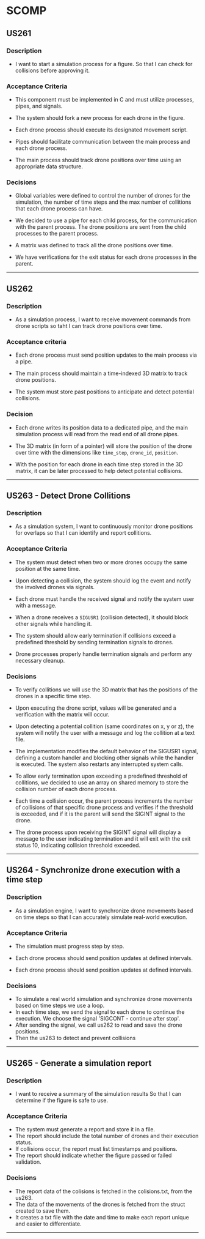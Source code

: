 # SCOMP

## US261

### Description

- I want to start a simulation process for a figure. So that I can check for collisions before approving it.

### Acceptance Criteria

- This component must be implemented in C and must utilize processes, pipes, and signals.

- The system should fork a new process for each drone in the figure.

- Each drone process should execute its designated movement script.

- Pipes should facilitate communication between the main process and each drone process.

- The main process should track drone positions over time using an appropriate data structure.

### Decisions

- Global variables were defined to control the number of drones for the simulation, the number of time steps and the max
  number of collitions that each drone process can have.

- We decided to use a pipe for each child process, for the communication with the parent process. The drone positions
  are sent from the child processes to the parent process.

- A matrix was defined to track all the drone positions over time.

- We have verifications for the exit status for each drone processes in the parent.

---

## US262

### Description

- As a simulation process, I want to receive movement commands from drone scripts so taht I can track drone positions over time.

### Acceptance criteria

- Each drone process must send position updates to the main process via a pipe.

- The main process should maintain a time-indexed 3D matrix to track drone positions.

- The system must store past positions to anticipate and detect potential collisions.

### Decision

- Each drone writes its position data to a dedicated pipe, and the main simulation process will read from the read end of all drone pipes.

- The 3D matrix (in form of a pointer) will store the position of the drone over time with the dimensions like `time_step`, `drone_id`, `position`.

- With the position for each drone in each time step stored in the 3D matrix, it can be later processed to help detect potential collisions.

---

## US263 - Detect Drone Collitions

### Description

- As a simulation system, I want to continuously monitor drone positions for overlaps so that I can identify and report
  collitions.

### Acceptance Criteria

- The system must detect when two or more drones occupy the same position at the same time.

- Upon detecting a collision, the system should log the event and notify the involved drones via signals.

- Each drone must handle the received signal and notify the system user with a message.

- When a drone receives a `SIGUSR1` (collision detected), it should block other signals while handling it.

- The system should allow early termination if collisions exceed a predefined threshold by sending termination
  signals to drones.

- Drone processes properly handle termination signals and perform any necessary cleanup.

### Decisions

- To verify collitions we will use the 3D matrix that has the positions of the drones in a specific time step.

- Upon executing the drone script, values will be generated and a verification with the matrix will occur.

- Upon detecting a potential collition (same coordinates on x, y or z), the system will notify the user with a message
  and log the collition at a text file.

- The implementation modifies the default behavior of the SIGUSR1 signal, defining a custom handler and blocking other
  signals while the handler is executed. The system also restarts any interrupted system calls.

- To allow early termination upon exceeding a predefined threshold of collitions, we decided to use an array on shared
  memory to store the collision number of each drone process.

- Each time a collision occur, the parent process increments  the number of collisions of that specific drone process
  and verifies if the threshold is exceeded, and if it is the parent will send the SIGINT signal to the drone.

- The drone process upon receiving the SIGINT signal will display a message to the user indicating termination and
  it will exit with the exit status 10, indicating collision threshold exceeded.

---
## US264 - Synchronize drone execution with a time step

### Description

- As a simulation engine, I want to synchronize drone movements based on
  time steps so that I can accurately simulate real-world execution.


### Acceptance Criteria

- The simulation must progress step by step.

- Each drone process should send position updates at defined
  intervals.

- Each drone process should send position updates at defined
  intervals.

### Decisions

- To simulate a real world simulation and synchronize drone movements based on time steps we use a loop.
- In each time step, we send the signal to each drone to continue the execution. We choose the signal 'SIGCONT - continue after stop'.
- After sending the signal, we call us262 to read and save the drone positions.
- Then the us263 to detect and prevent collisions
---

## US265 - Generate a simulation report

### Description

- I want to receive a summary of the simulation results
  So that I can determine if the figure is safe to use.

### Acceptance Criteria

- The system must generate a report and store it in a file.
- The report should include the total number of drones and their execution status.
- If collisions occur, the report must list timestamps and positions.
- The report should indicate whether the figure passed or failed
  validation.

### Decisions

- The report data of the colisions is fetched in the colisions.txt, from the us263.
- The data of the movements of the drones is fetched from the struct created to save them.
- It creates a txt file with the date and time to make each report unique and easier to differentiate.

---